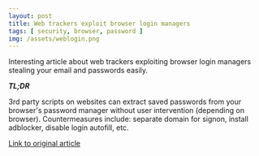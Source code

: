 ```yaml
---
layout: post
title: Web trackers exploit browser login managers
tags: [ security, browser, password ]
img: /assets/weblogin.png
---
```



Interesting article about web trackers exploiting browser login managers stealing your email and passwords easily.


**_TL;DR_**

3rd party scripts on websites can extract saved passwords from your browser's password manager without user intervention (depending on browser).
Countermeasures include: separate domain for signon, install adblocker, disable login autofill, etc.

[Link to original article](https://freedom-to-tinker.com/2017/12/27/no-boundaries-for-user-identities-web-trackers-exploit-browser-login-managers/)
